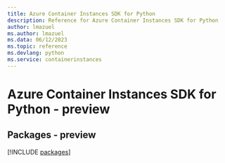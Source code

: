 ```yaml
---
title: Azure Container Instances SDK for Python
description: Reference for Azure Container Instances SDK for Python
author: lmazuel
ms.author: lmazuel
ms.data: 06/12/2023
ms.topic: reference
ms.devlang: python
ms.service: containerinstances
---
```

# Azure Container Instances SDK for Python - preview
## Packages - preview
[!INCLUDE [packages](container-instances-index.md)]